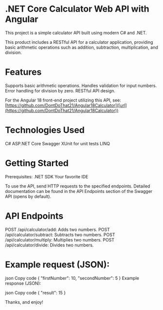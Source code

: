 # .NET Core Calculator Web API with Angular 
This project is a simple calculator API built using modern C# and .NET.

This product includes a RESTful API for a calculator application, providing basic arithmetic operations such as addition, subtraction, multiplication, and division.

# Features
Supports basic arithmetic operations.
Handles validation for input numbers.
Error handling for division by zero.
RESTful API design.

For the Angular 18 front-end project utilizing this API, see:
[https://github.com/DontDoThat21/Angular18Calculator]([url](https://github.com/DontDoThat21/Angular18Calculator))

# Technologies Used
C#
ASP.NET Core
Swagger
XUnit for unit tests
LINQ

# Getting Started
Prerequisites:
.NET SDK
Your favorite IDE

To use the API, send HTTP requests to the specified endpoints. Detailed documentation can be found in the API Endpoints section of the Swagger API (opens by default).

# API Endpoints
POST /api/calculator/add: Adds two numbers.
POST /api/calculator/subtract: Subtracts two numbers.
POST /api/calculator/multiply: Multiplies two numbers.
POST /api/calculator/divide: Divides two numbers.

# Example request (JSON):

json
Copy code
{
  "firstNumber": 10,
  "secondNumber": 5
}
Example response (JSON):

json
Copy code
{
  "result": 15
}

Thanks, and enjoy!
